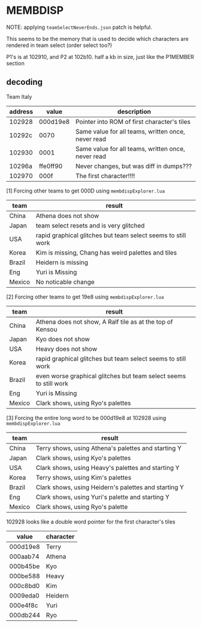 # MEMBDISP

NOTE: applying `teamSelectNeverEnds.json` patch is helpful.

This seems to be the memory that is used to decide which characters are rendered in team select (order select too?)

P1's is at 102910, and P2 at 102b10. half a kb in size, just like the P1MEMBER section

## decoding

Team Italy

| address | value    | description                                        |
| ------- | -------- | -------------------------------------------------- |
| 102928  | 000d19e8 | Pointer into ROM of first character's tiles        |
| 10292c  | 0070     | Same value for all teams, written once, never read |
| 102930  | 0001     | Same value for all teams, written once, never read |
| 10296a  | ffe0ff90 | Never changes, but was diff in dumps???            |
| 102970  | 000f     | The first character!!!!                            |

[1] Forcing other teams to get 000D using `membdispExplorer.lua`

| team   | result                                                       |
| ------ | ------------------------------------------------------------ |
| China  | Athena does not show                                         |
| Japan  | team select resets and is very glitched                      |
| USA    | rapid graphical glitches but team select seems to still work |
| Korea  | Kim is missing, Chang has weird palettes and tiles           |
| Brazil | Heidern is missing                                           |
| Eng    | Yuri is Missing                                              |
| Mexico | No noticable change                                          |

[2] Forcing other teams to get 19e8 using `membdispExplorer.lua`

| team   | result                                                            |
| ------ | ----------------------------------------------------------------- |
| China  | Athena does not show, A Ralf tile as at the top of Kensou         |
| Japan  | Kyo does not show                                                 |
| USA    | Heavy does not show                                               |
| Korea  | rapid graphical glitches but team select seems to still work      |
| Brazil | even worse graphical glitches but team select seems to still work |
| Eng    | Yuri is Missing                                                   |
| Mexico | Clark shows, using Ryo's palettes                                 |

[3] Forcing the entire long word to be 000d19e8 at 102928 using `membdispExplorer.lua`

| team   | result                                               |
| ------ | ---------------------------------------------------- |
| China  | Terry shows, using Athena's palettes and starting Y  |
| Japan  | Clark shows, using Kyo's palettes                    |
| USA    | Clark shows, using Heavy's palettes and starting Y   |
| Korea  | Terry shows, using Kim's palettes                    |
| Brazil | Clark shows, using Heidern's palettes and starting Y |
| Eng    | Clark shows, using Yuri's palette and starting Y     |
| Mexico | Clark shows, using Ryo's palette                     |

102928 looks like a double word pointer for the first character's tiles

| value    | character |
| -------- | --------- |
| 000d19e8 | Terry     |
| 000aab74 | Athena    |
| 000b45be | Kyo       |
| 000be588 | Heavy     |
| 000c8bd0 | Kim       |
| 0009eda0 | Heidern   |
| 000e4f8c | Yuri      |
| 000db244 | Ryo       |
